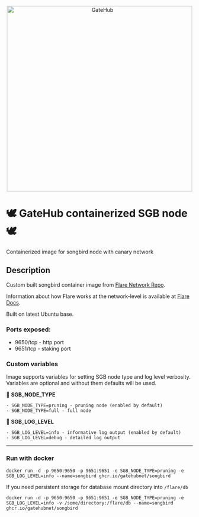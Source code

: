<p align="center">
    <a href="https://gatehub.net">
      <img src="https://cdn.gatehub.net/img/gatehub_logo_blue.svg" alt="GateHub"/ width="500px">
    </a>
</p>

# 🕊️ **GateHub containerized SGB node** 🕊️
Containerized image for songbird node with canary network

## **Description**

Custom built songbird container image from [Flare Network Repo](https://gitlab.com/flarenetwork/flare).

Information about how Flare works at the network-level is available at [Flare Docs](https://docs.flare.network/en/).

Built on latest Ubuntu base. 

### **Ports exposed:**
- 9650/tcp - http port
- 9651/tcp - staking port


### **Custom variables**
Image supports variables for setting SGB node type and log level verbosity. Variables are optional and without them defaults will be used.

🔵 **SGB_NODE_TYPE**
```
- SGB_NODE_TYPE=pruning - pruning node (enabled by default)
- SGB_NODE_TYPE=full - full node
```

🔵 **SGB_LOG_LEVEL**
```
- SGB_LOG_LEVEL=info - informative log output (enabled by default)
- SGB_LOG_LEVEL=debug - detailed log output
```
---
### **Run with docker**
```
docker run -d -p 9650:9650 -p 9651:9651 -e SGB_NODE_TYPE=pruning -e SGB_LOG_LEVEL=info --name=songbird ghcr.io/gatehubnet/songbird
```
If you need persistent storage for database mount directory into `/flare/db`

```
docker run -d -p 9650:9650 -p 9651:9651 -e SGB_NODE_TYPE=pruning -e SGB_LOG_LEVEL=info -v /some/directory:/flare/db --name=songbird ghcr.io/gatehubnet/songbird
```